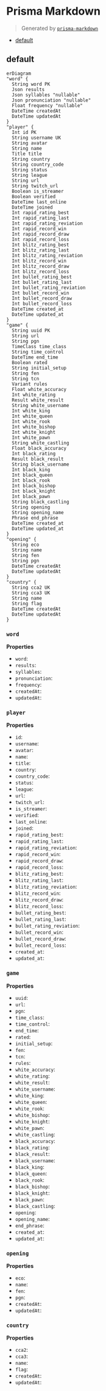 # Prisma Markdown
> Generated by [`prisma-markdown`](https://github.com/samchon/prisma-markdown)

- [default](#default)

## default
```mermaid
erDiagram
"word" {
  String word PK
  Json results
  Json syllables "nullable"
  Json pronunciation "nullable"
  Float frequency "nullable"
  DateTime createdAt
  DateTime updatedAt
}
"player" {
  Int id PK
  String username UK
  String avatar
  String name
  Title title
  String country
  String country_code
  String status
  String league
  String url
  String twitch_url
  Boolean is_streamer
  Boolean verified
  DateTime last_online
  DateTime joined
  Int rapid_rating_best
  Int rapid_rating_last
  Int rapid_rating_reviation
  Int rapid_record_win
  Int rapid_record_draw
  Int rapid_record_loss
  Int blitz_rating_best
  Int blitz_rating_last
  Int blitz_rating_reviation
  Int blitz_record_win
  Int blitz_record_draw
  Int blitz_record_loss
  Int bullet_rating_best
  Int bullet_rating_last
  Int bullet_rating_reviation
  Int bullet_record_win
  Int bullet_record_draw
  Int bullet_record_loss
  DateTime created_at
  DateTime updated_at
}
"game" {
  String uuid PK
  String url
  String pgn
  TimeClass time_class
  String time_control
  DateTime end_time
  Boolean rated
  String initial_setup
  String fen
  String tcn
  Variant rules
  Float white_accuracy
  Int white_rating
  Result white_result
  String white_username
  Int white_king
  Int white_queen
  Int white_rook
  Int white_bishop
  Int white_knight
  Int white_pawn
  String white_castling
  Float black_accuracy
  Int black_rating
  Result black_result
  String black_username
  Int black_king
  Int black_queen
  Int black_rook
  Int black_bishop
  Int black_knight
  Int black_pawn
  String black_castling
  String opening
  String opening_name
  Phrase end_phrase
  DateTime created_at
  DateTime updated_at
}
"opening" {
  String eco
  String name
  String fen
  String pgn
  DateTime createdAt
  DateTime updatedAt
}
"country" {
  String cca2 UK
  String cca3 UK
  String name
  String flag
  DateTime createdAt
  DateTime updatedAt
}
```

### `word`

**Properties**
  - `word`: 
  - `results`: 
  - `syllables`: 
  - `pronunciation`: 
  - `frequency`: 
  - `createdAt`: 
  - `updatedAt`: 

### `player`

**Properties**
  - `id`: 
  - `username`: 
  - `avatar`: 
  - `name`: 
  - `title`: 
  - `country`: 
  - `country_code`: 
  - `status`: 
  - `league`: 
  - `url`: 
  - `twitch_url`: 
  - `is_streamer`: 
  - `verified`: 
  - `last_online`: 
  - `joined`: 
  - `rapid_rating_best`: 
  - `rapid_rating_last`: 
  - `rapid_rating_reviation`: 
  - `rapid_record_win`: 
  - `rapid_record_draw`: 
  - `rapid_record_loss`: 
  - `blitz_rating_best`: 
  - `blitz_rating_last`: 
  - `blitz_rating_reviation`: 
  - `blitz_record_win`: 
  - `blitz_record_draw`: 
  - `blitz_record_loss`: 
  - `bullet_rating_best`: 
  - `bullet_rating_last`: 
  - `bullet_rating_reviation`: 
  - `bullet_record_win`: 
  - `bullet_record_draw`: 
  - `bullet_record_loss`: 
  - `created_at`: 
  - `updated_at`: 

### `game`

**Properties**
  - `uuid`: 
  - `url`: 
  - `pgn`: 
  - `time_class`: 
  - `time_control`: 
  - `end_time`: 
  - `rated`: 
  - `initial_setup`: 
  - `fen`: 
  - `tcn`: 
  - `rules`: 
  - `white_accuracy`: 
  - `white_rating`: 
  - `white_result`: 
  - `white_username`: 
  - `white_king`: 
  - `white_queen`: 
  - `white_rook`: 
  - `white_bishop`: 
  - `white_knight`: 
  - `white_pawn`: 
  - `white_castling`: 
  - `black_accuracy`: 
  - `black_rating`: 
  - `black_result`: 
  - `black_username`: 
  - `black_king`: 
  - `black_queen`: 
  - `black_rook`: 
  - `black_bishop`: 
  - `black_knight`: 
  - `black_pawn`: 
  - `black_castling`: 
  - `opening`: 
  - `opening_name`: 
  - `end_phrase`: 
  - `created_at`: 
  - `updated_at`: 

### `opening`

**Properties**
  - `eco`: 
  - `name`: 
  - `fen`: 
  - `pgn`: 
  - `createdAt`: 
  - `updatedAt`: 

### `country`

**Properties**
  - `cca2`: 
  - `cca3`: 
  - `name`: 
  - `flag`: 
  - `createdAt`: 
  - `updatedAt`: 